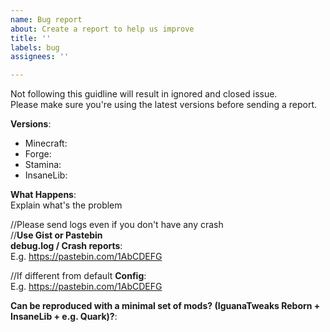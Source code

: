 ```yaml
---
name: Bug report
about: Create a report to help us improve
title: ''
labels: bug
assignees: ''

---
```


Not following this guidline will result in ignored and closed issue.  
Please make sure you're using the latest versions before sending a report.

**Versions**:
* Minecraft:  
* Forge: 
* Stamina: 
* InsaneLib: 

**What Happens**:  
Explain what's the problem

//Please send logs even if you don't have any crash  
//**Use Gist or Pastebin**  
**debug.log / Crash reports**:  
E.g. https://pastebin.com/1AbCDEFG

//If different from default
**Config**:  
E.g. https://pastebin.com/1AbCDEFG

**Can be reproduced with a minimal set of mods? (IguanaTweaks Reborn + InsaneLib + e.g. Quark)?**:  
<Your answer here>
